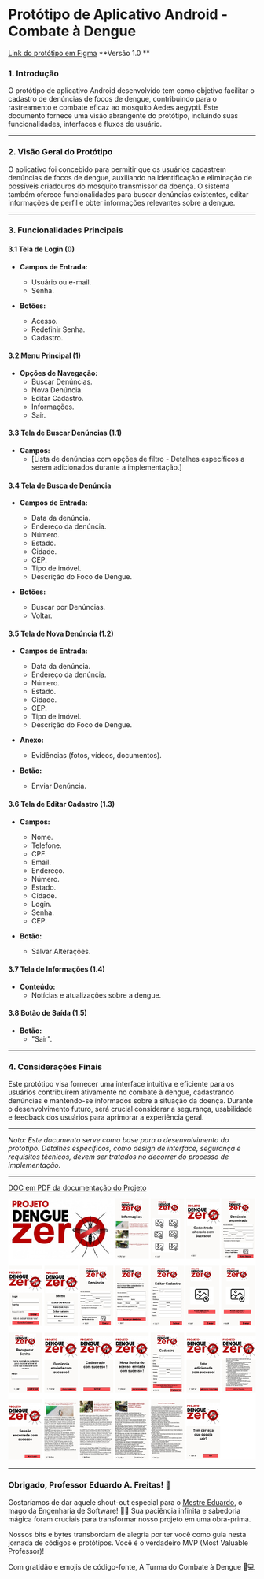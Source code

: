 # Protótipo de Aplicativo Android - Combate à Dengue


[Link do protótipo em Figma](https://www.figma.com/proto/RLygnS3hVWtBJHHBDhhNS2/Dengue-Zero?node-id=14-6&starting-point-node-id=3%3A147&mode=design&t=yBAS6JjGASA2fjG6-1) 
 **Versão 1.0 **

### **1. Introdução**

O protótipo de aplicativo Android desenvolvido tem como objetivo facilitar o cadastro de denúncias de focos de dengue, contribuindo para o rastreamento e combate eficaz ao mosquito Aedes aegypti. Este documento fornece uma visão abrangente do protótipo, incluindo suas funcionalidades, interfaces e fluxos de usuário.

---

### **2. Visão Geral do Protótipo**

O aplicativo foi concebido para permitir que os usuários cadastrem denúncias de focos de dengue, auxiliando na identificação e eliminação de possíveis criadouros do mosquito transmissor da doença. O sistema também oferece funcionalidades para buscar denúncias existentes, editar informações de perfil e obter informações relevantes sobre a dengue.

---

### **3. Funcionalidades Principais**

#### 3.1 Tela de Login (0)

- **Campos de Entrada:**
  - Usuário ou e-mail.
  - Senha.

- **Botões:**
  - Acesso.
  - Redefinir Senha.
  - Cadastro.

#### 3.2 Menu Principal (1)

- **Opções de Navegação:**
  - Buscar Denúncias.
  - Nova Denúncia.
  - Editar Cadastro.
  - Informações.
  - Sair.

#### 3.3 Tela de Buscar Denúncias (1.1)

- **Campos:**
  - [Lista de denúncias com opções de filtro - Detalhes específicos a serem adicionados durante a implementação.]

#### 3.4 Tela de Busca de Denúncia

- **Campos de Entrada:**
  - Data da denúncia.
  - Endereço da denúncia.
  - Número.
  - Estado.
  - Cidade.
  - CEP.
  - Tipo de imóvel.
  - Descrição do Foco de Dengue.

- **Botões:**
  - Buscar por Denúncias.
  - Voltar.

#### 3.5 Tela de Nova Denúncia (1.2)

- **Campos de Entrada:**
  - Data da denúncia.
  - Endereço da denúncia.
  - Número.
  - Estado.
  - Cidade.
  - CEP.
  - Tipo de imóvel.
  - Descrição do Foco de Dengue.

- **Anexo:**
  - Evidências (fotos, vídeos, documentos).

- **Botão:**
  - Enviar Denúncia.

#### 3.6 Tela de Editar Cadastro (1.3)

- **Campos:**
  - Nome.
  - Telefone.
  - CPF.
  - Email.
  - Endereço.
  - Número.
  - Estado.
  - Cidade.
  - Login.
  - Senha.
  - CEP.

- **Botão:**
  - Salvar Alterações.

#### 3.7 Tela de Informações (1.4)

- **Conteúdo:**
  - Notícias e atualizações sobre a dengue.

#### 3.8 Botão de Saída (1.5)

- **Botão:**
  - "Sair".

---

### **4. Considerações Finais**

Este protótipo visa fornecer uma interface intuitiva e eficiente para os usuários contribuírem ativamente no combate à dengue, cadastrando denúncias e mantendo-se informados sobre a situação da doença. Durante o desenvolvimento futuro, será crucial considerar a segurança, usabilidade e feedback dos usuários para aprimorar a experiência geral.

---

*Nota: Este documento serve como base para o desenvolvimento do protótipo. Detalhes específicos, como design de interface, segurança e requisitos técnicos, devem ser tratados no decorrer do processo de implementação.*

---
[DOC em PDF da documentação do Projeto](doc.pdf)

![img](img.png)

---
### Obrigado, Professor Eduardo A. Freitas! 🚀

Gostaríamos de dar aquele shout-out especial para o [Mestre Eduardo](linkedin.com/in/eduardo-freitas-professor-ti), o mago da Engenharia de Software! 🎩✨ Sua paciência infinita e sabedoria mágica foram cruciais para transformar nosso projeto em uma obra-prima.

Nossos bits e bytes transbordam de alegria por ter você como guia nesta jornada de códigos e protótipos. Você é o verdadeiro MVP (Most Valuable Professor)!

Com gratidão e emojis de código-fonte,
A Turma do Combate à Dengue 🦟💻
